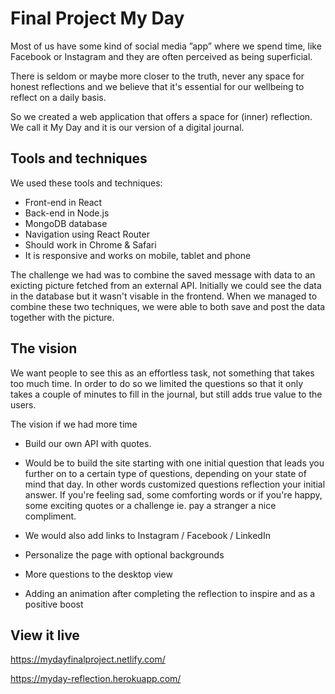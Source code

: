 # Final Project My Day

Most of us have some kind of social media ”app” where we spend time, like Facebook or Instagram and they are often perceived as being superficial.

There is seldom or maybe more closer to the truth, never any space for honest reflections and we believe that it's essential for our wellbeing to reflect on a daily basis.

So we created a web application that offers a space for (inner) reflection.
We call it My Day and it is our version of a digital journal.

## Tools and techniques

We used these tools and techniques:
- Front-end in React 
- Back-end in Node.js
- MongoDB database
- Navigation using React Router
- Should work in Chrome & Safari
- It is responsive and works on mobile, tablet and phone

The challenge we had was to combine the saved message with data to an exicting picture fetched from an external API. 
Initially we could see the data in the database but it wasn't visable in the frontend. When we managed to combine these two techniques, we were able to both save and post the data together with the picture. 

## The vision

We want people to see this as an effortless task, not something that takes too much time. In order to do so we limited the questions so that it only takes a couple of minutes to fill in the journal, but still adds true value to the users. 

The vision if we had more time
- Build our own API with quotes. 
- Would be to build the site starting with one initial question that leads you further on to a certain type of questions, depending on your state of mind that day. In other words customized questions reflection your initial answer. If you're feeling sad, some comforting words or if you're happy, some exciting quotes or a challenge ie. pay a stranger a nice compliment.

- We would also add links to Instagram / Facebook / LinkedIn
- Personalize the page with optional backgrounds
- More questions to the desktop view
- Adding an animation after completing the reflection to inspire and as a positive boost


## View it live

https://mydayfinalproject.netlify.com/

https://myday-reflection.herokuapp.com/

